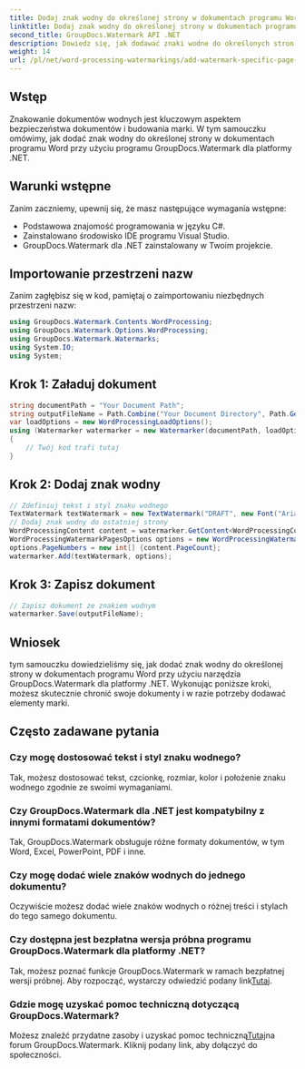 ```yaml
---
title: Dodaj znak wodny do określonej strony w dokumentach programu Word
linktitle: Dodaj znak wodny do określonej strony w dokumentach programu Word
second_title: GroupDocs.Watermark API .NET
description: Dowiedz się, jak dodawać znaki wodne do określonych stron w dokumentach programu Word przy użyciu programu GroupDocs dla platformy .NET. Chroń swoje treści bez wysiłku.
weight: 14
url: /pl/net/word-processing-watermarkings/add-watermark-specific-page-word-docs/
---
```

## Wstęp
Znakowanie dokumentów wodnych jest kluczowym aspektem bezpieczeństwa dokumentów i budowania marki. W tym samouczku omówimy, jak dodać znak wodny do określonej strony w dokumentach programu Word przy użyciu programu GroupDocs.Watermark dla platformy .NET.
## Warunki wstępne
Zanim zaczniemy, upewnij się, że masz następujące wymagania wstępne:
- Podstawowa znajomość programowania w języku C#.
- Zainstalowano środowisko IDE programu Visual Studio.
- GroupDocs.Watermark dla .NET zainstalowany w Twoim projekcie.

## Importowanie przestrzeni nazw
Zanim zagłębisz się w kod, pamiętaj o zaimportowaniu niezbędnych przestrzeni nazw:
```csharp
using GroupDocs.Watermark.Contents.WordProcessing;
using GroupDocs.Watermark.Options.WordProcessing;
using GroupDocs.Watermark.Watermarks;
using System.IO;
using System;
```
## Krok 1: Załaduj dokument
```csharp
string documentPath = "Your Document Path";
string outputFileName = Path.Combine("Your Document Directory", Path.GetFileName(documentPath));
var loadOptions = new WordProcessingLoadOptions();
using (Watermarker watermarker = new Watermarker(documentPath, loadOptions))
{
    // Twój kod trafi tutaj
}
```
## Krok 2: Dodaj znak wodny
```csharp
// Zdefiniuj tekst i styl znaku wodnego
TextWatermark textWatermark = new TextWatermark("DRAFT", new Font("Arial", 42));
// Dodaj znak wodny do ostatniej strony
WordProcessingContent content = watermarker.GetContent<WordProcessingContent>();
WordProcessingWatermarkPagesOptions options = new WordProcessingWatermarkPagesOptions();
options.PageNumbers = new int[] {content.PageCount};
watermarker.Add(textWatermark, options);
```
## Krok 3: Zapisz dokument
```csharp
// Zapisz dokument ze znakiem wodnym
watermarker.Save(outputFileName);
```

## Wniosek
tym samouczku dowiedzieliśmy się, jak dodać znak wodny do określonej strony w dokumentach programu Word przy użyciu narzędzia GroupDocs.Watermark dla platformy .NET. Wykonując poniższe kroki, możesz skutecznie chronić swoje dokumenty i w razie potrzeby dodawać elementy marki.
## Często zadawane pytania
### Czy mogę dostosować tekst i styl znaku wodnego?
Tak, możesz dostosować tekst, czcionkę, rozmiar, kolor i położenie znaku wodnego zgodnie ze swoimi wymaganiami.
### Czy GroupDocs.Watermark dla .NET jest kompatybilny z innymi formatami dokumentów?
Tak, GroupDocs.Watermark obsługuje różne formaty dokumentów, w tym Word, Excel, PowerPoint, PDF i inne.
### Czy mogę dodać wiele znaków wodnych do jednego dokumentu?
Oczywiście możesz dodać wiele znaków wodnych o różnej treści i stylach do tego samego dokumentu.
### Czy dostępna jest bezpłatna wersja próbna programu GroupDocs.Watermark dla platformy .NET?
 Tak, możesz poznać funkcje GroupDocs.Watermark w ramach bezpłatnej wersji próbnej. Aby rozpocząć, wystarczy odwiedzić podany link[Tutaj](https://releases.groupdocs.com/).
### Gdzie mogę uzyskać pomoc techniczną dotyczącą GroupDocs.Watermark?
 Możesz znaleźć przydatne zasoby i uzyskać pomoc techniczną[Tutaj](https://forum.groupdocs.com/c/watermark/19)na forum GroupDocs.Watermark. Kliknij podany link, aby dołączyć do społeczności.